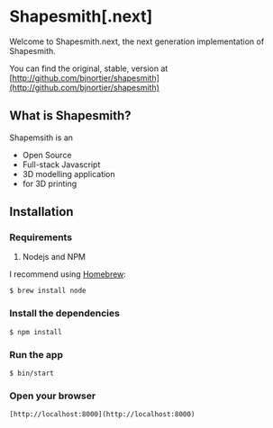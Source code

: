 # Shapesmith[.next]

Welcome to Shapesmith.next, the next generation implementation of Shapesmith. 

You can find the original, stable, version at [http://github.com/bjnortier/shapesmith](http://github.com/bjnortier/shapesmith)

## What is Shapesmith?

Shapemsith is an

 * Open Source
 * Full-stack Javascript
 * 3D modelling application
 * for 3D printing

## Installation

### Requirements

1. Nodejs and NPM

I recommend using [Homebrew](http://mxcl.github.com/homebrew/):
     
    $ brew install node

### Install the dependencies

    $ npm install

### Run the app

    $ bin/start

### Open your browser

    [http://localhost:8000](http://localhost:8000)





